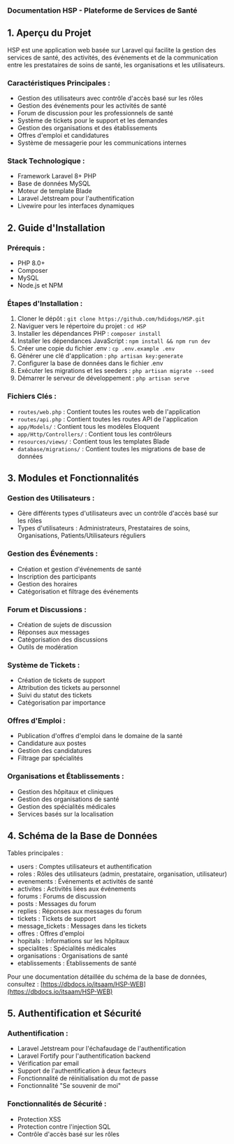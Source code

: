 ### Documentation HSP - Plateforme de Services de Santé

## 1. Aperçu du Projet

HSP est une application web basée sur Laravel qui facilite la gestion des services de santé, des activités, des événements et de la communication entre les prestataires de soins de santé, les organisations et les utilisateurs.

### Caractéristiques Principales :
- Gestion des utilisateurs avec contrôle d'accès basé sur les rôles
- Gestion des événements pour les activités de santé
- Forum de discussion pour les professionnels de santé
- Système de tickets pour le support et les demandes
- Gestion des organisations et des établissements
- Offres d'emploi et candidatures
- Système de messagerie pour les communications internes

### Stack Technologique :
- Framework Laravel 8+ PHP
- Base de données MySQL
- Moteur de template Blade
- Laravel Jetstream pour l'authentification
- Livewire pour les interfaces dynamiques

## 2. Guide d'Installation

### Prérequis :
- PHP 8.0+
- Composer
- MySQL
- Node.js et NPM

### Étapes d'Installation :
1. Cloner le dépôt : `git clone https://github.com/hdidogs/HSP.git`
2. Naviguer vers le répertoire du projet : `cd HSP`
3. Installer les dépendances PHP : `composer install`
4. Installer les dépendances JavaScript : `npm install && npm run dev`
5. Créer une copie du fichier .env : `cp .env.example .env`
6. Générer une clé d'application : `php artisan key:generate`
7. Configurer la base de données dans le fichier .env
8. Exécuter les migrations et les seeders : `php artisan migrate --seed`
9. Démarrer le serveur de développement : `php artisan serve`


### Fichiers Clés :
- `routes/web.php` : Contient toutes les routes web de l'application
- `routes/api.php` : Contient toutes les routes API de l'application
- `app/Models/` : Contient tous les modèles Eloquent
- `app/Http/Controllers/` : Contient tous les contrôleurs
- `resources/views/` : Contient tous les templates Blade
- `database/migrations/` : Contient toutes les migrations de base de données

## 3. Modules et Fonctionnalités

### Gestion des Utilisateurs :
- Gère différents types d'utilisateurs avec un contrôle d'accès basé sur les rôles
- Types d'utilisateurs : Administrateurs, Prestataires de soins, Organisations, Patients/Utilisateurs réguliers

### Gestion des Événements :
- Création et gestion d'événements de santé
- Inscription des participants
- Gestion des horaires
- Catégorisation et filtrage des événements

### Forum et Discussions :
- Création de sujets de discussion
- Réponses aux messages
- Catégorisation des discussions
- Outils de modération

### Système de Tickets :
- Création de tickets de support
- Attribution des tickets au personnel
- Suivi du statut des tickets
- Catégorisation par importance

### Offres d'Emploi :
- Publication d'offres d'emploi dans le domaine de la santé
- Candidature aux postes
- Gestion des candidatures
- Filtrage par spécialités

### Organisations et Établissements :
- Gestion des hôpitaux et cliniques
- Gestion des organisations de santé
- Gestion des spécialités médicales
- Services basés sur la localisation

## 4. Schéma de la Base de Données

Tables principales :
- users : Comptes utilisateurs et authentification
- roles : Rôles des utilisateurs (admin, prestataire, organisation, utilisateur)
- evenements : Événements et activités de santé
- activites : Activités liées aux événements
- forums : Forums de discussion
- posts : Messages du forum
- replies : Réponses aux messages du forum
- tickets : Tickets de support
- message_tickets : Messages dans les tickets
- offres : Offres d'emploi
- hopitals : Informations sur les hôpitaux
- specialites : Spécialités médicales
- organisations : Organisations de santé
- etablissements : Établissements de santé

Pour une documentation détaillée du schéma de la base de données, consultez : [https://dbdocs.io/itsaam/HSP-WEB](https://dbdocs.io/itsaam/HSP-WEB)

## 5. Authentification et Sécurité

### Authentification :
- Laravel Jetstream pour l'échafaudage de l'authentification
- Laravel Fortify pour l'authentification backend
- Vérification par email
- Support de l'authentification à deux facteurs
- Fonctionnalité de réinitialisation du mot de passe
- Fonctionnalité "Se souvenir de moi"

### Fonctionnalités de Sécurité :
- Protection XSS
- Protection contre l'injection SQL
- Contrôle d'accès basé sur les rôles
